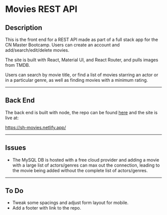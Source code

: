 # Movies REST API

## Description

This is the front end for a REST API made as part of a full stack app for the CN Master Bootcamp. Users can create an account and add/search/edit/delete movies.

The site is built with React, Material UI, and React Router, and pulls images from TMDB.

Users can search by movie title, or find a list of movies starring an actor or in a particular genre, as well as finding movies with a minimum rating.

---

## Back End

The back end is built with node, the repo can be found [here](https://github.com/shard520/rest-api) and the site is live at:

https://sh-movies.netlify.app/

---

## Issues

- The MySQL DB is hosted with a free cloud provider and adding a movie with a large list of actors/genres can max out the connection, leading to the movie being added without the complete list of actors/genres.

---

## To Do

- Tweak some spacings and adjust form layout for mobile.
- Add a footer with link to the repo.
